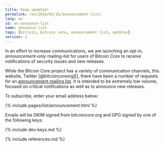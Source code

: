 ```yaml
---
title: Keep updated!
permalink: /en/2016/03/15/announcement-list/
lang: en
id: en-announce-list
name: announce-list
tags: [bitcoin, bitcoin core, announcement list, updates]
version: 2
---
```

In an effort to increase communications, we are launching an opt-in, _announcement-only_ mailing-list for users of Bitcoin Core to receive notifications of security issues and new releases.

While the Bitcoin Core project has a variety of communication channels, this website, Twitter [@bitcoincoreorg][], there have been a number of requests for an [announcement mailing list](/en/list/announcements/join). It is intended to be extremely low volume, focused on critical notifications as well as to announce new releases.

To subscribe, enter your email address below:

{% include pages/list/announcement.html %}

Emails will be DKIM signed from bitcoincore.org and GPG signed by one of
the following keys:

{% include dev-keys.md %}

{% include references.md %}
